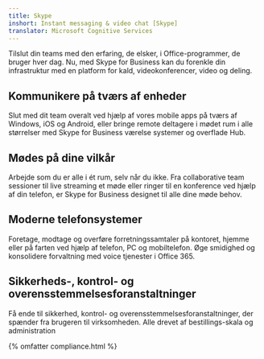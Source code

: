 ```yaml
---
title: Skype
inshort: Instant messaging & video chat [Skype]
translator: Microsoft Cognitive Services
---
```


Tilslut din teams med den erfaring, de elsker, i Office-programmer, de bruger hver dag. Nu, med Skype for Business kan du forenkle din infrastruktur med en platform for kald, videokonferencer, video og deling. 

## Kommunikere på tværs af enheder
Slut med dit team overalt ved hjælp af vores mobile apps på tværs af Windows, iOS og Android, eller bringe remote deltagere i mødet rum i alle størrelser med Skype for Business værelse systemer og overflade Hub.

## Mødes på dine vilkår
Arbejde som du er alle i ét rum, selv når du ikke. Fra collaborative team sessioner til live streaming et møde eller ringer til en konference ved hjælp af din telefon, er Skype for Business designet til alle dine møde behov. 

## Moderne telefonsystemer
Foretage, modtage og overføre forretningssamtaler på kontoret, hjemme eller på farten ved hjælp af telefon, PC og mobiltelefon. Øge smidighed og konsolidere forvaltning med voice tjenester i Office 365. 

## Sikkerheds-, kontrol- og overensstemmelsesforanstaltninger
Få ende til sikkerhed, kontrol- og overensstemmelsesforanstaltninger, der spænder fra brugeren til virksomheden. Alle drevet af bestillings-skala og administration 

{% omfatter compliance.html %}

